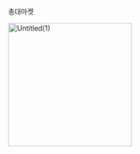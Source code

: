 총대마켓

<img width="251" alt="Untitled(1)" src="https://github.com/user-attachments/assets/473ec941-cd16-49bb-85f6-aa73b6e70f59">
